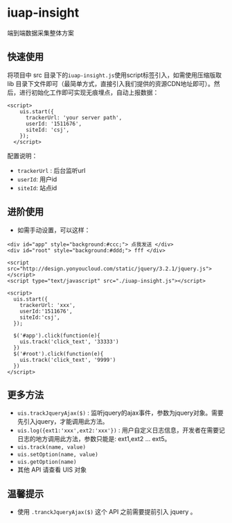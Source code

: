 # iuap-insight

端到端数据采集整体方案

## 快速使用

将项目中 src 目录下的`iuap-insight.js`使用script标签引入，如需使用压缩版取 lib 目录下文件即可（最简单方式，直接引入我们提供的资源CDN地址即可）。然后，进行初始化工作即可实现无痕埋点，自动上报数据：

```
<script>
    uis.start({
      trackerUrl: 'your server path',
      userId: '1511676',
      siteId: 'csj',
    });
  </script>
```

配置说明：

- `trackerUrl` : 后台监听url  
- `userId`: 用户id  
- `siteId`: 站点id

## 进阶使用

- 如需手动设置，可以这样：

```
<div id="app" style="background:#ccc;"> 点我发送 </div>
<div id="root" style="background:#ddd;"> fff </div>

<script src="http://design.yonyoucloud.com/static/jquery/3.2.1/jquery.js"></script>
<script type="text/javascript" src="./iuap-insight.js"></script>

<script>
  uis.start({
    trackerUrl: 'xxx',
    userId:'1511676',
    siteId:'csj',
  });

  $('#app').click(function(e){
    uis.track('click_text', '33333')
  })
  $('#root').click(function(e){
    uis.track('click_text', '9999')
  })
</script>
```


## 更多方法

- `uis.trackJqueryAjax($)` : 监听jquery的ajax事件，参数为jquery对象。需要先引入jquery，才能调用此方法。
- `uis.log({ext1:'xxx',ext2:'xxx'})` : 用户自定义日志信息，开发者在需要记日志的地方调用此方法，参数只能是: ext1,ext2 ... ext5。
- `uis.track(name, value)`
- `uis.setOption(name, value)`
- `uis.getOption(name)`
- 其他 API 请查看 UIS 对象


## 温馨提示

- 使用 `.tranckJqueryAjax($)` 这个 API 之前需要提前引入 jquery 。

